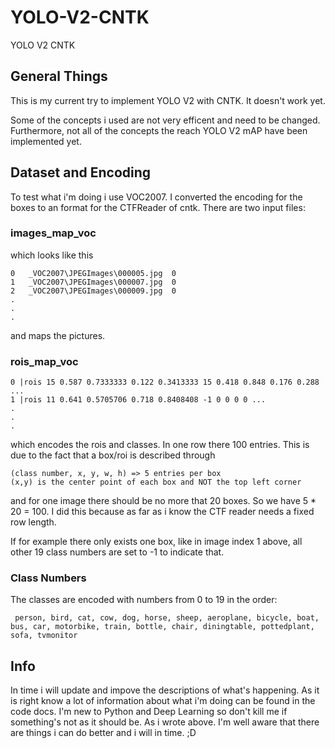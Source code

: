 # YOLO-V2-CNTK
YOLO V2 CNTK

## General Things

This is my current try to implement YOLO V2 with CNTK. It doesn't work yet.

Some of the concepts i used are not very efficent and need to be changed.
Furthermore, not all of the concepts the reach YOLO V2 mAP have been implemented yet.

## Dataset and Encoding

To test what i'm doing i use VOC2007. I converted the encoding for the boxes to an format for the CTFReader of cntk.
There are two input files:

### images_map_voc

which looks like this

    0	_VOC2007\JPEGImages\000005.jpg	0
    1	_VOC2007\JPEGImages\000007.jpg	0
    2	_VOC2007\JPEGImages\000009.jpg	0
    .
    .
    .
    
and maps the pictures.


### rois_map_voc

    0 |rois 15 0.587 0.7333333 0.122 0.3413333 15 0.418 0.848 0.176 0.288 ...
    1 |rois 11 0.641 0.5705706 0.718 0.8408408 -1 0 0 0 0 ...
    .
    . 
    .

which encodes the rois and classes. In one row there 100 entries. This is due to the fact that a box/roi is described through
    
    (class number, x, y, w, h) => 5 entries per box
    (x,y) is the center point of each box and NOT the top left corner

and for one image there should be no more that 20 boxes. So we have 5 * 20 = 100. I did this because as far as i know the CTF reader needs a fixed row length.

If for example there only exists one box, like in image index 1 above, all other 19 class numbers are set to -1 to indicate that. 

### Class Numbers

The classes are encoded with numbers from 0 to 19 in the order:

     person, bird, cat, cow, dog, horse, sheep, aeroplane, bicycle, boat, bus, car, motorbike, train, bottle, chair, diningtable, pottedplant, sofa, tvmonitor
     
     
## Info

In time i will update and impove the descriptions of what's happening. As it is right know a lot of information about what i'm doing can be found in the code docs. I'm new to Python and Deep Learning so don't kill me if something's not as it should be. As i wrote above. I'm well aware that there are things i can do better and i will in time. ;D
